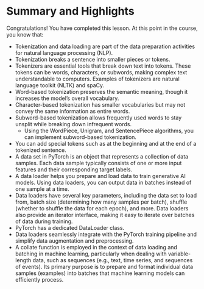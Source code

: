 # Summary and Highlights

Congratulations! You have completed this lesson. At this point in the course, you know that:

* Tokenization and data loading are part of the data preparation activities for natural language processing (NLP).
* Tokenization breaks a sentence into smaller pieces or tokens.
* Tokenizers are essential tools that break down text into tokens. These tokens can be words, characters, or subwords, making complex text understandable to computers. Examples of tokenizers are natural language toolkit (NLTK) and spaCy.
* Word-based tokenization preserves the semantic meaning, though it increases the model’s overall vocabulary.
* Character-based tokenization has smaller vocabularies but may not convey the same information as entire words.
* Subword-based tokenization allows frequently used words to stay unsplit while breaking down infrequent words.
  * Using the WordPiece, Unigram, and SentencePiece algorithms, you can implement subword-based tokenization.
* You can add special tokens such as <bos> at the beginning and <eos> at the end of a tokenized sentence.
* A data set in PyTorch is an object that represents a collection of data samples. Each data sample typically consists of one or more input features and their corresponding target labels.
* A data loader helps you prepare and load data to train generative AI models. Using data loaders, you can output data in batches instead of one sample at a time.
* Data loaders have several key parameters, including the data set to load from, batch size (determining how many samples per batch), shuffle (whether to shuffle the data for each epoch), and more. Data loaders also provide an iterator interface, making it easy to iterate over batches of data during training.
* PyTorch has a dedicated DataLoader class.
* Data loaders seamlessly integrate with the PyTorch training pipeline and simplify data augmentation and preprocessing.
* A collate function is employed in the context of data loading and batching in machine learning, particularly when dealing with variable-length data, such as sequences (e.g., text, time series, and sequences of events). Its primary purpose is to prepare and format individual data samples (examples) into batches that machine learning models can efficiently process.
